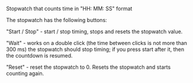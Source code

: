 Stopwatch that counts time in "HH: MM: SS" format

The stopwatch has the following buttons:

"Start / Stop" - start / stop timing, stops and resets the stopwatch value.

"Wait" - works on a double click (the time between clicks is not more than 300 ms) the stopwatch should stop timing; if you press start after it, then the countdown is resumed.

 "Reset" - reset the stopwatch to 0. Resets the stopwatch and starts counting again.
